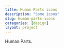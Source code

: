 ```yaml
---
title: Human Parts icons
description: "Some icons"
slug: human-parts-icons
categories: [design]
layout: project
---
```


Human Parts.

